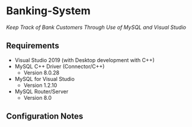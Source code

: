 # Banking-System

*Keep Track of Bank Customers Through Use of MySQL and Visual Studio*

## Requirements
- Visual Studio 2019 (with Desktop development with C++)
- MySQL C++ Driver (Connector/C++)
  - Version 8.0.28
- MySQL for Visual Studio
  - Version 1.2.10
- MySQL Router/Server
  - Version 8.0

## Configuration Notes
